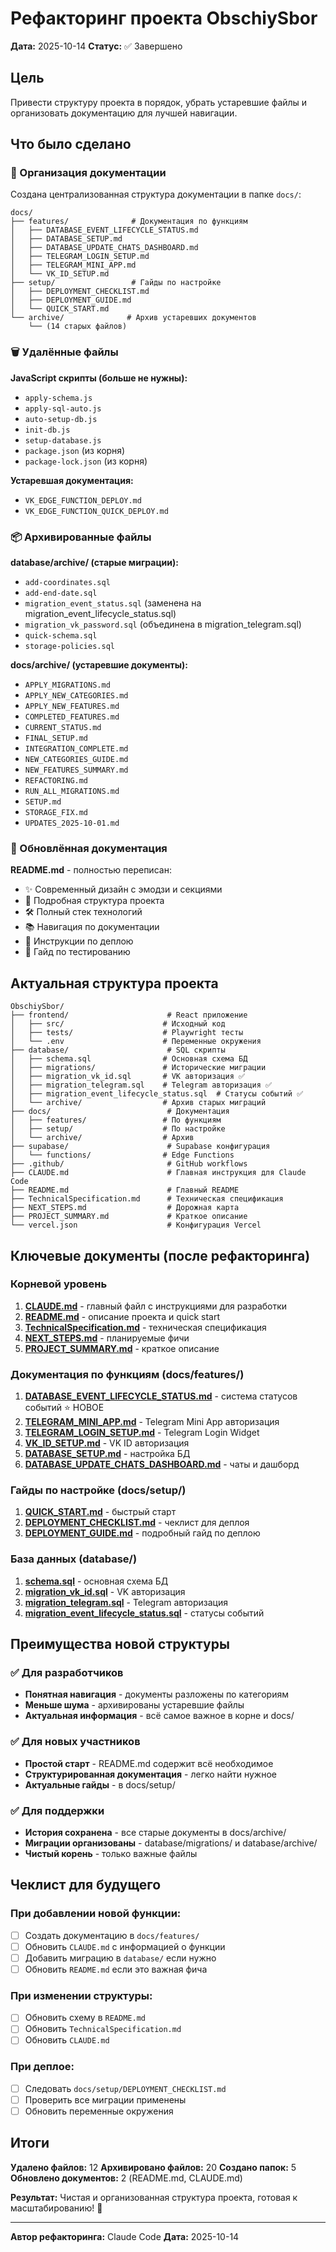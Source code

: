 # Рефакторинг проекта ObschiySbor

**Дата:** 2025-10-14
**Статус:** ✅ Завершено

## Цель

Привести структуру проекта в порядок, убрать устаревшие файлы и организовать документацию для лучшей навигации.

## Что было сделано

### 📁 Организация документации

Создана централизованная структура документации в папке `docs/`:

```
docs/
├── features/              # Документация по функциям
│   ├── DATABASE_EVENT_LIFECYCLE_STATUS.md
│   ├── DATABASE_SETUP.md
│   ├── DATABASE_UPDATE_CHATS_DASHBOARD.md
│   ├── TELEGRAM_LOGIN_SETUP.md
│   ├── TELEGRAM_MINI_APP.md
│   └── VK_ID_SETUP.md
├── setup/                 # Гайды по настройке
│   ├── DEPLOYMENT_CHECKLIST.md
│   ├── DEPLOYMENT_GUIDE.md
│   └── QUICK_START.md
└── archive/              # Архив устаревших документов
    └── (14 старых файлов)
```

### 🗑️ Удалённые файлы

**JavaScript скрипты (больше не нужны):**
- `apply-schema.js`
- `apply-sql-auto.js`
- `auto-setup-db.js`
- `init-db.js`
- `setup-database.js`
- `package.json` (из корня)
- `package-lock.json` (из корня)

**Устаревшая документация:**
- `VK_EDGE_FUNCTION_DEPLOY.md`
- `VK_EDGE_FUNCTION_QUICK_DEPLOY.md`

### 📦 Архивированные файлы

**database/archive/ (старые миграции):**
- `add-coordinates.sql`
- `add-end-date.sql`
- `migration_event_status.sql` (заменена на migration_event_lifecycle_status.sql)
- `migration_vk_password.sql` (объединена в migration_telegram.sql)
- `quick-schema.sql`
- `storage-policies.sql`

**docs/archive/ (устаревшие документы):**
- `APPLY_MIGRATIONS.md`
- `APPLY_NEW_CATEGORIES.md`
- `APPLY_NEW_FEATURES.md`
- `COMPLETED_FEATURES.md`
- `CURRENT_STATUS.md`
- `FINAL_SETUP.md`
- `INTEGRATION_COMPLETE.md`
- `NEW_CATEGORIES_GUIDE.md`
- `NEW_FEATURES_SUMMARY.md`
- `REFACTORING.md`
- `RUN_ALL_MIGRATIONS.md`
- `SETUP.md`
- `STORAGE_FIX.md`
- `UPDATES_2025-10-01.md`

### 📝 Обновлённая документация

**README.md** - полностью переписан:
- ✨ Современный дизайн с эмодзи и секциями
- 📁 Подробная структура проекта
- 🛠️ Полный стек технологий
- 📚 Навигация по документации
- 🚀 Инструкции по деплою
- 🧪 Гайд по тестированию

## Актуальная структура проекта

```
ObschiySbor/
├── frontend/                      # React приложение
│   ├── src/                      # Исходный код
│   ├── tests/                    # Playwright тесты
│   └── .env                      # Переменные окружения
├── database/                      # SQL скрипты
│   ├── schema.sql                # Основная схема БД
│   ├── migrations/               # Исторические миграции
│   ├── migration_vk_id.sql       # VK авторизация ✅
│   ├── migration_telegram.sql    # Telegram авторизация ✅
│   ├── migration_event_lifecycle_status.sql  # Статусы событий ✅
│   └── archive/                  # Архив старых миграций
├── docs/                          # Документация
│   ├── features/                 # По функциям
│   ├── setup/                    # По настройке
│   └── archive/                  # Архив
├── supabase/                      # Supabase конфигурация
│   └── functions/                # Edge Functions
├── .github/                       # GitHub workflows
├── CLAUDE.md                      # Главная инструкция для Claude Code
├── README.md                      # Главный README
├── TechnicalSpecification.md      # Техническая спецификация
├── NEXT_STEPS.md                  # Дорожная карта
├── PROJECT_SUMMARY.md             # Краткое описание
└── vercel.json                    # Конфигурация Vercel
```

## Ключевые документы (после рефакторинга)

### Корневой уровень
1. **[CLAUDE.md](CLAUDE.md)** - главный файл с инструкциями для разработки
2. **[README.md](README.md)** - описание проекта и quick start
3. **[TechnicalSpecification.md](TechnicalSpecification.md)** - техническая спецификация
4. **[NEXT_STEPS.md](NEXT_STEPS.md)** - планируемые фичи
5. **[PROJECT_SUMMARY.md](PROJECT_SUMMARY.md)** - краткое описание

### Документация по функциям (docs/features/)
1. **[DATABASE_EVENT_LIFECYCLE_STATUS.md](docs/features/DATABASE_EVENT_LIFECYCLE_STATUS.md)** - система статусов событий ⭐ НОВОЕ
2. **[TELEGRAM_MINI_APP.md](docs/features/TELEGRAM_MINI_APP.md)** - Telegram Mini App авторизация
3. **[TELEGRAM_LOGIN_SETUP.md](docs/features/TELEGRAM_LOGIN_SETUP.md)** - Telegram Login Widget
4. **[VK_ID_SETUP.md](docs/features/VK_ID_SETUP.md)** - VK ID авторизация
5. **[DATABASE_SETUP.md](docs/features/DATABASE_SETUP.md)** - настройка БД
6. **[DATABASE_UPDATE_CHATS_DASHBOARD.md](docs/features/DATABASE_UPDATE_CHATS_DASHBOARD.md)** - чаты и дашборд

### Гайды по настройке (docs/setup/)
1. **[QUICK_START.md](docs/setup/QUICK_START.md)** - быстрый старт
2. **[DEPLOYMENT_CHECKLIST.md](docs/setup/DEPLOYMENT_CHECKLIST.md)** - чеклист для деплоя
3. **[DEPLOYMENT_GUIDE.md](docs/setup/DEPLOYMENT_GUIDE.md)** - подробный гайд по деплою

### База данных (database/)
1. **[schema.sql](database/schema.sql)** - основная схема БД
2. **[migration_vk_id.sql](database/migration_vk_id.sql)** - VK авторизация
3. **[migration_telegram.sql](database/migration_telegram.sql)** - Telegram авторизация
4. **[migration_event_lifecycle_status.sql](database/migration_event_lifecycle_status.sql)** - статусы событий

## Преимущества новой структуры

### ✅ Для разработчиков
- **Понятная навигация** - документы разложены по категориям
- **Меньше шума** - архивированы устаревшие файлы
- **Актуальная информация** - всё самое важное в корне и docs/

### ✅ Для новых участников
- **Простой старт** - README.md содержит всё необходимое
- **Структурированная документация** - легко найти нужное
- **Актуальные гайды** - в docs/setup/

### ✅ Для поддержки
- **История сохранена** - все старые документы в docs/archive/
- **Миграции организованы** - database/migrations/ и database/archive/
- **Чистый корень** - только важные файлы

## Чеклист для будущего

### При добавлении новой функции:
- [ ] Создать документацию в `docs/features/`
- [ ] Обновить `CLAUDE.md` с информацией о функции
- [ ] Добавить миграцию в `database/` если нужно
- [ ] Обновить `README.md` если это важная фича

### При изменении структуры:
- [ ] Обновить схему в `README.md`
- [ ] Обновить `TechnicalSpecification.md`
- [ ] Обновить `CLAUDE.md`

### При деплое:
- [ ] Следовать `docs/setup/DEPLOYMENT_CHECKLIST.md`
- [ ] Проверить все миграции применены
- [ ] Обновить переменные окружения

## Итоги

**Удалено файлов:** 12
**Архивировано файлов:** 20
**Создано папок:** 5
**Обновлено документов:** 2 (README.md, CLAUDE.md)

**Результат:** Чистая и организованная структура проекта, готовая к масштабированию! 🚀

---

**Автор рефакторинга:** Claude Code
**Дата:** 2025-10-14
